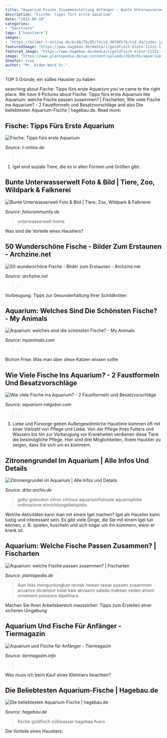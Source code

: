 ```yaml
---
title: "Aquarium Fische Zusammenstellung Anfänger : Bunte Unterwasserwelt Foto &amp; Bild"
description: "Fische: tipps fürs erste aquarium"
date: "2022-08-19"
categories:
- "haustiere"
tags: ["haustiere"]
images:
- "https://bilder.t-online.de/b/40/78/85/74/id_40788574/tid_da/index.jpg"
featuredImage: "https://www.hagebau.de/media/i/goldfisch-klein-11312-1.jpg"
featured_image: "https://www.hagebau.de/media/i/goldfisch-klein-11312-1.jpg"
image: "https://www.plantopedia.de/wp-content/uploads/2020/01/aquarium-707730-pb.jpg"
ShowToc: true
author: "Mr. Aiden Ward Sr."
---
```



TOP 3 Gründe, ein süßes Haustier zu haben

	

		
searching about Fische: Tipps fürs erste Aquarium you've came to the right place. We have 9 Pictures about Fische: Tipps fürs erste Aquarium like Aquarium: welche Fische passen zusammen? | Fischarten, Wie viele Fische ins Aquarium? - 2 Faustformeln und Besatzvorschläge and also Die beliebtesten Aquarium-Fische | hagebau.de. Read more:
		
    
## Fische: Tipps Fürs Erste Aquarium

<img loading=lazy src="https://bilder.t-online.de/b/40/78/85/74/id_40788574/tid_da/index.jpg" onerror="this.onerror=null;this.src='https://tse1.mm.bing.net/th?id=OIP.QbAUzUsvbsNQXNIyVMFoKQHaDv&amp;pid=15.1';" alt="Fische: Tipps fürs erste Aquarium">

_Source: t-online.de_

>. 

	

1. Igel sind soziale Tiere, die es in allen Formen und Größen gibt.

    
## Bunte Unterwasserwelt Foto &amp; Bild | Tiere, Zoo, Wildpark &amp; Falknerei

<img loading=lazy src="http://img.fotocommunity.com/bunte-unterwasserwelt-062e79c4-f16c-484f-9790-33d12b3db663.jpg?width=1000" onerror="this.onerror=null;this.src='https://tse4.mm.bing.net/th?id=OIP.OOfjzaPcCY063p1muDfmhQHaE8&amp;pid=15.1';" alt="Bunte Unterwasserwelt Foto &amp; Bild | Tiere, Zoo, Wildpark &amp; Falknerei">

_Source: fotocommunity.de_

>unterwasserwelt homa. 

	

Was sind die Vorteile eines Haustiers?

    
## 50 Wunderschöne Fische - Bilder Zum Erstaunen - Archzine.net

<img loading=lazy src="https://archzine.net/wp-content/uploads/2015/05/tolle-bilder-von-fischen-erstaunliche-fische-coole-bilder1.jpg" onerror="this.onerror=null;this.src='https://tse3.mm.bing.net/th?id=OIP.xDQlPhV840wWm4yzA6emWgHaID&amp;pid=15.1';" alt="50 wunderschöne Fische - Bilder zum Erstaunen - Archzine.net">

_Source: archzine.net_

>. 

	

Vorbeugung: Tipps zur Gesunderhaltung Ihrer Schildkröten

    
## Aquarium: Welches Sind Die Schönsten Fische? - My Animals

<img loading=lazy src="https://myanimals.com/de/wp-content/uploads/2019/05/fische-fuer-dein-aquarium.jpg" onerror="this.onerror=null;this.src='https://tse3.mm.bing.net/th?id=OIP.rWpdUX-_layZnTDttdR-pwHaE9&amp;pid=15.1';" alt="Aquarium: welches sind die schönsten Fische? - My Animals">

_Source: myanimals.com_

>. 

	

Bichon Frise: Was man über diese Katzen wissen sollte

    
## Wie Viele Fische Ins Aquarium? - 2 Faustformeln Und Besatzvorschläge

<img loading=lazy src="https://www.aquarium-ratgeber.com/wp-content/uploads/2021/06/aquarium-mindestgroesse-1200x800.jpg" onerror="this.onerror=null;this.src='https://tse4.mm.bing.net/th?id=OIP.L9J-8z8112j0XqeSaPXwRQHaE8&amp;pid=15.1';" alt="Wie viele Fische ins Aquarium? - 2 Faustformeln und Besatzvorschläge">

_Source: aquarium-ratgeber.com_

>. 

	

3. Liebe und Fürsorge geben
Außergewöhnliche Haustiere kommen oft mit einer Vielzahl von Pflege und Liebe. Von der Pflege ihres Futters und Wassers bis hin zur Vorbeugung vor Krankheiten verdienen diese Tiere die bestmögliche Pflege. Hier sind drei Möglichkeiten, Ihrem Haustier zu zeigen, dass Sie sich um es kümmern.

    
## Zitronengrundel Im Aquarium | Alle Infos Und Details

<img loading=lazy src="https://www.drta-archiv.de/wp-content/uploads/2021/06/Lemon_Goby1.jpg" onerror="this.onerror=null;this.src='https://tse2.mm.bing.net/th?id=OIP.Rb1qlMOgFeONGmkNKsQBtQHaF7&amp;pid=15.1';" alt="Zitronengrundel im Aquarium | Alle Infos und Details">

_Source: drta-archiv.de_

>goby gobiodon citron citrinus aquariumfishsale aquariophilie ordinazione einrichtungsbeispiele. 

	

Welche Aktivitäten kann man mit einem Igel machen?
Igel als Haustier kann lustig und interessant sein. Es gibt viele Dinge, die Sie mit einem Igel tun können, z. B. spielen, kuscheln und sich sogar um ihn kümmern, wenn er krank ist.

    
## Aquarium: Welche Fische Passen Zusammen? | Fischarten

<img loading=lazy src="https://www.plantopedia.de/wp-content/uploads/2020/01/aquarium-707730-pb.jpg" onerror="this.onerror=null;this.src='https://tse1.mm.bing.net/th?id=OIP.soCl7X7JMy521KPMu_RQEQHaE8&amp;pid=15.1';" alt="Aquarium: welche Fische passen zusammen? | Fischarten">

_Source: plantopedia.de_

>ikan hias menguntungkan ternak hewan tawar passen zusammen acuarios dicampur kalat kala akvaario salada makean veden ahven ornement poissons dipelihara. 

	

Machen Sie Ihren Arbeitsbereich maussicher: Tipps zum Erstellen einer sicheren Umgebung

    
## Aquarium Und Fische Für Anfänger - Tiermagazin

<img loading=lazy src="https://tiermagazin.info/wp-content/uploads/2016/06/Depositphotos_9334860_Aquar.jpg" onerror="this.onerror=null;this.src='https://tse1.mm.bing.net/th?id=OIP.hPYzEGozLk86BVmTF4-tBQHaEx&amp;pid=15.1';" alt="Aquarium und Fische für Anfänger - Tiermagazin">

_Source: tiermagazin.info_

>. 

	

Was muss ich beim Kauf eines Kleintiers beachten?

    
## Die Beliebtesten Aquarium-Fische | Hagebau.de

<img loading=lazy src="https://www.hagebau.de/media/i/goldfisch-klein-11312-1.jpg" onerror="this.onerror=null;this.src='https://tse3.mm.bing.net/th?id=OIP.ZHOirskEdlgllNUFOcZeoQAAAA&amp;pid=15.1';" alt="Die beliebtesten Aquarium-Fische | hagebau.de">

_Source: hagebau.de_

>fische goldfisch süßwasser hagebau fuers. 

	

Die Vorteile eines Haustiers:

